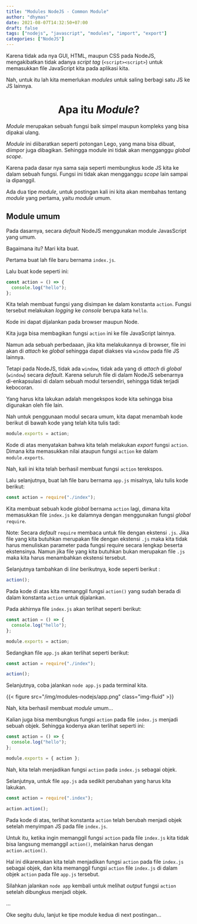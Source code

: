 ```yaml
---
title: "Modules NodeJS - Common Module"
author: "dhymas"
date: 2021-08-07T14:32:50+07:00
draft: false
tags: ["nodejs", "javascript", "modules", "import", "export"]
categories: ["NodeJS"]
---
```


Karena tidak ada nya GUI, HTML, maupun CSS pada NodeJS, mengakibatkan tidak adanya _script tag_ (`<script><script>`) untuk memasukkan file JavaScript kita pada aplikasi kita.

Nah, untuk itu lah kita memerlukan _modules_ untuk saling berbagi satu JS ke JS lainnya.

# <center> Apa itu _Module_? <center>

_Module_ merupakan sebuah fungsi baik simpel maupun kompleks yang bisa dipakai ulang.

_Module_ ini diibaratkan seperti potongan Lego, yang mana bisa dibuat, diimpor juga dibagikan. Sehingga module ini tidak akan mengganggu _global scope_.

Karena pada dasar nya sama saja seperti membungkus kode JS kita ke dalam sebuah fungsi. Fungsi ini tidak akan mengganggu _scope_ lain sampai ia dipanggil.

Ada dua tipe _module_, untuk postingan kali ini kita akan membahas tentang _module_ yang pertama, yaitu _module_ umum.

## Module umum

Pada dasarnya, secara _default_ NodeJS menggunakan module JavasScript yang umum.

Bagaimana itu? Mari kita buat.

Pertama buat lah file baru bernama `index.js`.

Lalu buat kode seperti ini:

```javascript
const action = () => {
  console.log("hello");
};
```

Kita telah membuat fungsi yang disimpan ke dalam konstanta `action`. Fungsi tersebut melakukan _logging_ ke _console_ berupa kata `hello`.

Kode ini dapat dijalankan pada browser maupun Node.

Kita juga bisa membagikan fungsi `action` ini ke file JavaScript lainnya.

Namun ada sebuah perbedaaan, jika kita melakukannya di browser, file ini akan di _attach_ ke _global_ sehingga dapat diakses via `window` pada file JS lainnya.

Tetapi pada NodeJS, tidak ada `window`, tidak ada yang di _attach_ di _global_ (`window`) secara _default_. Karena seluruh file di dalam NodeJS sebenarnya di-enkapsulasi di dalam sebuah modul tersendiri, sehingga tidak terjadi kebocoran.

Yang harus kita lakukan adalah mengekspos kode kita sehingga bisa digunakan oleh file lain.

Nah untuk penggunaan modul secara umum, kita dapat menambah kode berikut di bawah kode yang telah kita tulis tadi:

```javascript
module.exports = action;
```

Kode di atas menyatakan bahwa kita telah melakukan _export_ fungsi `action`. Dimana kita memasukkan nilai ataupun fungsi `action` ke dalam `module.exports`.

Nah, kali ini kita telah berhasil membuat fungsi `action` terekspos.

Lalu selanjutnya, buat lah file baru bernama `app.js` misalnya, lalu tulis kode berikut:

```javascript
const action = require("./index");
```

Kita membuat sebuah kode _global_ bernama `action` lagi, dimana kita memasukkan file `index.js` ke dalamnya dengan menggunakan fungsi _global_ `require`.

Note:
Secara _default_ `require` membaca untuk file dengan ekstensi `.js`. Jika file yang kita butuhkan merupakan file dengan ekstensi `.js` maka kita tidak harus menuliskan parameter pada fungsi require secara lengkap beserta ekstensinya. Namun jika file yang kita butuhkan bukan merupakan file `.js` maka kita harus menambahkan ekstensi tersebut.

Selanjutnya tambahkan di _line_ berikutnya, kode seperti berikut :

```javascript
action();
```

Pada kode di atas kita memanggil fungsi `action()` yang sudah berada di dalam konstanta `action` untuk dijalankan.

Pada akhirnya file `index.js` akan terlihat seperti berikut:

```javascript
const action = () => {
  console.log("hello");
};

module.exports = action;
```

Sedangkan file `app.js` akan terlihat seperti berikut:

```javascript
const action = require("./index");

action();
```

Selanjutnya, coba jalankan `node app.js` pada terminal kita.

{{< figure src="/img/modules-nodejs/app.png" class="img-fluid" >}}

Nah, kita berhasil membuat _module_ umum...

Kalian juga bisa membungkus fungsi `action` pada file `index.js` menjadi sebuah objek. Sehingga kodenya akan terlihat seperti ini:

```javascript
const action = () => {
  console.log("hello");
};

module.exports = { action };
```

Nah, kita telah menjadikan fungsi `action` pada `index.js` sebagai objek.

Selanjutnya, untuk file `app.js` ada sedikit perubahan yang harus kita lakukan.

```javascript
const action = require(".index");

action.action();
```

Pada kode di atas, terlihat konstanta `action` telah berubah menjadi objek setelah menyimpan JS pada file `index.js`.

Untuk itu, ketika ingin memanggil fungsi `action` pada file `index.js` kita tidak bisa langsung memanggil `action()`, melainkan harus dengan `action.action()`.

Hal ini dikarenakan kita telah menjadikan fungsi `action` pada file `index.js` sebagai objek, dan kita memanggil fungsi `action` file `index.js` di dalam objek `action` pada file `app.js` tersebut.

Silahkan jalankan `node app` kembali untuk melihat _output_ fungsi `action` setelah dibungkus menjadi objek.

...

Oke segitu dulu, lanjut ke tipe module kedua di next postingan...
